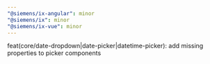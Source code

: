 ```yaml
---
"@siemens/ix-angular": minor
"@siemens/ix": minor
"@siemens/ix-vue": minor
---
```


feat(core/date-dropdown|date-picker|datetime-picker): add missing properties to picker components
